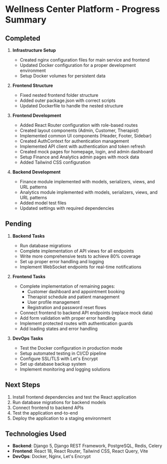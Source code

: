 # Wellness Center Platform - Progress Summary

## Completed

1. **Infrastructure Setup**
   - Created nginx configuration files for main service and frontend
   - Updated Docker configuration for a proper development environment
   - Setup Docker volumes for persistent data

2. **Frontend Structure**
   - Fixed nested frontend folder structure
   - Added outer package.json with correct scripts
   - Updated Dockerfile to handle the nested structure

3. **Frontend Development**
   - Added React Router configuration with role-based routes
   - Created layout components (Admin, Customer, Therapist)
   - Implemented common UI components (Header, Footer, Sidebar)
   - Created AuthContext for authentication management
   - Implemented API client with authentication and token refresh
   - Created mock pages for homepage, login, and admin dashboard
   - Setup Finance and Analytics admin pages with mock data
   - Added Tailwind CSS configuration

4. **Backend Development**
   - Finance module implemented with models, serializers, views, and URL patterns
   - Analytics module implemented with models, serializers, views, and URL patterns
   - Added model test files
   - Updated settings with required dependencies

## Pending

1. **Backend Tasks**
   - Run database migrations
   - Complete implementation of API views for all endpoints
   - Write more comprehensive tests to achieve 80% coverage
   - Set up proper error handling and logging
   - Implement WebSocket endpoints for real-time notifications

2. **Frontend Tasks**
   - Complete implementation of remaining pages:
     - Customer dashboard and appointment booking
     - Therapist schedule and patient management
     - User profile management
     - Registration and password reset flows
   - Connect frontend to backend API endpoints (replace mock data)
   - Add form validation with proper error handling
   - Implement protected routes with authentication guards
   - Add loading states and error handling

3. **DevOps Tasks**
   - Test the Docker configuration in production mode
   - Setup automated testing in CI/CD pipeline
   - Configure SSL/TLS with Let's Encrypt
   - Set up database backup system
   - Implement monitoring and logging solutions

## Next Steps

1. Install frontend dependencies and test the React application
2. Run database migrations for backend models
3. Connect frontend to backend APIs
4. Test the application end-to-end
5. Deploy the application to a staging environment

## Technologies Used

- **Backend**: Django 5, Django REST Framework, PostgreSQL, Redis, Celery
- **Frontend**: React 18, React Router, Tailwind CSS, React Query, Vite
- **DevOps**: Docker, Nginx, Let's Encrypt
